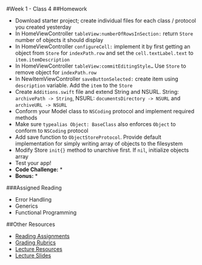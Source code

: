 #Week 1 - Class 4
##Homework
* Download starter project; create individual files for each class / protocol you created yesterday
* In HomeViewController `tableView:numberOfRowsInSection:` return `Store` number of objects it should display
* In HomeViewController `configureCell:` implement it by first getting an object from `Store` for `indexPath.row` and set the `cell.textLabel.text` to `item.itemDescription`
* In HomeViewController `tableView:commitEditingStyle…` Use `Store` to remove object for `indexPath.row`
* In NewItemViewController `saveButtonSelected:` create item using `description` variable. Add the `item` to the `Store`
* Create `Additions.swift` file and extend String and NSURL. String: `archivePath -> String`, NSURL: `documentsDirectory -> NSURL` and `archiveURL -> NSURL`
* Conform your Model class to `NSCoding` protocol and implement required methods
* Make sure `typealias Object: BaseClass` also enforces `Object` to conform to `NSCoding` protocol
* Add save function to `ObjectStoreProtocol`. Provide default implementation for simply writing array of objects to the filesystem
* Modify Store `init{}` method to unarchive first. If `nil`, initialize objects array
* Test your app! 
* **Code Challenge:**
  *
* **Bonus:**
  *

###Assigned Reading
* Error Handling
* Generics
* Functional Programming

##Other Resources
* [Reading Assignments](../../Resources/ra-grading-standard/)
* [Grading Rubrics](../../Resources/)
* [Lecture Resources](lecture/)
* [Lecture Slides](https://www.icloud.com/keynote/000oQ9xkzTd6LrA8k3BoVe-_w#Week1_Day4)